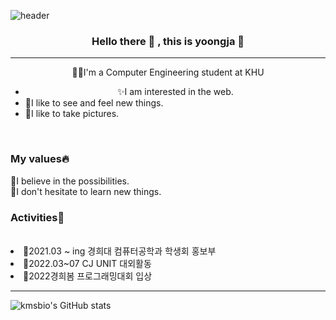 
![header](https://capsule-render.vercel.app/api?type=egg&color=gradient&height=300&section=header&text=yoongja&fontSize=90)
### <center>Hello there 👋 , this is yoongja 👋</center>
***

  <center>👩‍💻I'm a Computer Engineering student at KHU</center>
  <ul style="list-style-type:disc;">
    <li><center>✨I am interested in the web.</center></li>
    <li>🌊I like to see and feel new things.</li>
    <li>📸I like to take pictures.</li>
  </ul>
  <br>
  <h3>My values🔥</h3>
  🌹I believe in the possibilities.
  <br>
  🌹I don't hesitate to learn new things.
  
  <br>
  <h3>Activities🌙</h3>
  <br>
  <li>🖤2021.03 ~ ing 경희대 컴퓨터공학과 학생회 홍보부</li>
  <li>💛2022.03~07 CJ UNIT 대외활동</li>
  <li>🤍2022경희봄 프로그래밍대회 입상</li>

***

![kmsbio's GitHub stats](https://github-readme-stats.vercel.app/api?username=yoongja)

